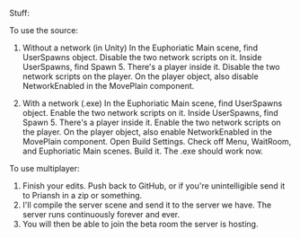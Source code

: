 Stuff:

To use the source:
1) Without a network (in Unity)
In the Euphoriatic Main scene, find UserSpawns object. Disable the two network scripts on it.
Inside UserSpawns, find Spawn 5. There's a player inside it. Disable the two network scripts on the player.
On the player object, also disable NetworkEnabled in the MovePlain component.

2) With a network (.exe)
In the Euphoriatic Main scene, find UserSpawns object. Enable the two network scripts on it.
Inside UserSpawns, find Spawn 5. There's a player inside it. Enable the two network scripts on the player.
On the player object, also enable NetworkEnabled in the MovePlain component.
Open Build Settings. Check off Menu, WaitRoom, and Euphoriatic Main scenes. Build it.
The .exe should work now.

To use multiplayer:
1) Finish your edits. Push back to GitHub, or if you're unintelligible send it to Priansh in a zip or something.
2) I'll compile the server scene and send it to the server we have. The server runs continuously forever and ever.
3) You will then be able to join the beta room the server is hosting.
